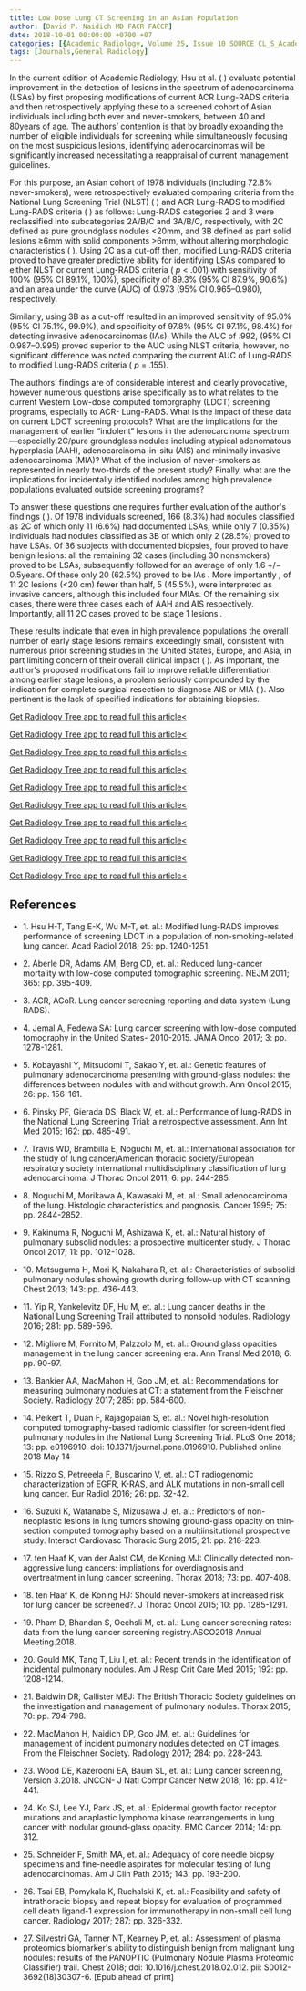 ```yaml
---
title: Low Dose Lung CT Screening in an Asian Population
author: [David P. Naidich MD FACR FACCP]
date: 2018-10-01 00:00:00 +0700 +07
categories: [{Academic Radiology, Volume 25, Issue 10 SOURCE CL_S_AcademicRadiologyVolume25Issue10 1}]
tags: [Journals,General Radiology]
---
```

In the current edition of Academic Radiology, Hsu et al. ( ) evaluate potential improvement in the detection of lesions in the spectrum of adenocarcinoma (LSAs) by first proposing modifications of current ACR Lung-RADS criteria and then retrospectively applying these to a screened cohort of Asian individuals including both ever and never-smokers, between 40 and 80years of age. The authors’ contention is that by broadly expanding the number of eligible individuals for screening while simultaneously focusing on the most suspicious lesions, identifying adenocarcinomas will be significantly increased necessitating a reappraisal of current management guidelines.

For this purpose, an Asian cohort of 1978 individuals (including 72.8% never-smokers), were retrospectively evaluated comparing criteria from the National Lung Screening Trial (NLST) ( ) and ACR Lung-RADS to modified Lung-RADS criteria ( ) as follows: Lung-RADS categories 2 and 3 were reclassified into subcategories 2A/B/C and 3A/B/C, respectively, with 2C defined as pure groundglass nodules <20mm, and 3B defined as part solid lesions ≥6mm with solid components >6mm, without altering morphologic characteristics ( ). Using 2C as a cut-off then, modified Lung-RADS criteria proved to have greater predictive ability for identifying LSAs compared to either NLST or current Lung-RADS criteria ( _p_ < .001) with sensitivity of 100% (95% CI 89.1%, 100%), specificity of 89.3% (95% CI 87.9%, 90.6%) and an area under the curve (AUC) of 0.973 (95% CI 0.965–0.980), respectively.

Similarly, using 3B as a cut-off resulted in an improved sensitivity of 95.0% (95% CI 75.1%, 99.9%), and specificity of 97.8% (95% CI 97.1%, 98.4%) for detecting invasive adenocarcinomas (IAs). While the AUC of .992, (95% CI 0.987–0.995) proved superior to the AUC using NLST criteria, however, no significant difference was noted comparing the current AUC of Lung-RADS to modified Lung-RADS criteria ( _p_ = .155).

The authors’ findings are of considerable interest and clearly provocative, however numerous questions arise specifically as to what relates to the current Western Low-dose computed tomorgraphy (LDCT) screening programs, especially to ACR- Lung-RADS. What is the impact of these data on current LDCT screening protocols? What are the implications for the management of earlier “indolent” lesions in the adenocarcinoma spectrum—especially 2C/pure groundglass nodules including atypical adenomatous hyperplasia (AAH), adenocarcinoma-in-situ (AIS) and minimally invasive adenocarcinoma (MIA)? What of the inclusion of never-smokers as represented in nearly two-thirds of the present study? Finally, what are the implications for incidentally identified nodules among high prevalence populations evaluated outside screening programs?

To answer these questions one requires further evaluation of the author's findings ( ). Of 1978 individuals screened, 166 (8.3%) had nodules classified as 2C of which only 11 (6.6%) had documented LSAs, while only 7 (0.35%) individuals had nodules classified as 3B of which only 2 (28.5%) proved to have LSAs. Of 36 subjects with documented biopsies, four proved to have benign lesions: all the remaining 32 cases (including 30 nonsmokers) proved to be LSAs, subsequently followed for an average of only 1.6 +/− 0.5years. Of these only 20 (62.5%) proved to be IAs _._ More importantly _,_ of 11 2C lesions (<20 cm) fewer than half, 5 (45.5%), were interpreted as invasive cancers, although this included four MIAs. Of the remaining six cases, there were three cases each of AAH and AIS respectively. Importantly, all 11 2C cases proved to be stage 1 lesions _._

These results indicate that even in high prevalence populations the overall number of early stage lesions remains exceedingly small, consistent with numerous prior screening studies in the United States, Europe, and Asia, in part limiting concern of their overall clinical impact ( ). As important, the author's proposed modifications fail to improve reliable differentiation among earlier stage lesions, a problem seriously compounded by the indication for complete surgical resection to diagnose AIS or MIA ( ). Also pertinent is the lack of specified indications for obtaining biopsies.

[Get Radiology Tree app to read full this article<](https://clinicalpub.com/app)

[Get Radiology Tree app to read full this article<](https://clinicalpub.com/app)

[Get Radiology Tree app to read full this article<](https://clinicalpub.com/app)

[Get Radiology Tree app to read full this article<](https://clinicalpub.com/app)

[Get Radiology Tree app to read full this article<](https://clinicalpub.com/app)

[Get Radiology Tree app to read full this article<](https://clinicalpub.com/app)

[Get Radiology Tree app to read full this article<](https://clinicalpub.com/app)

[Get Radiology Tree app to read full this article<](https://clinicalpub.com/app)

[Get Radiology Tree app to read full this article<](https://clinicalpub.com/app)

[Get Radiology Tree app to read full this article<](https://clinicalpub.com/app)

## References

- 1\. Hsu H-T, Tang E-K, Wu M-T, et. al.: Modified lung-RADS improves performance of screening LDCT in a population of non-smoking-related lung cancer. Acad Radiol 2018; 25: pp. 1240-1251.


- 2\. Aberle DR, Adams AM, Berg CD, et. al.: Reduced lung-cancer mortality with low-dose computed tomographic screening. NEJM 2011; 365: pp. 395-409.


- 3\.  ACR, ACoR. Lung cancer screening reporting and data system (Lung RADS).


- 4\. Jemal A, Fedewa SA: Lung cancer screening with low-dose computed tomography in the United States- 2010-2015. JAMA Oncol 2017; 3: pp. 1278-1281.


- 5\. Kobayashi Y, Mitsudomi T, Sakao Y, et. al.: Genetic features of pulmonary adenocarcinoma presenting with ground-glass nodules: the differences between nodules with and without growth. Ann Oncol 2015; 26: pp. 156-161.


- 6\. Pinsky PF, Gierada DS, Black W, et. al.: Performance of lung-RADS in the National Lung Screening Trial: a retrospective assessment. Ann Int Med 2015; 162: pp. 485-491.


- 7\. Travis WD, Brambilla E, Noguchi M, et. al.: International association for the study of lung cancer/American thoracic society/European respiratory society international multidisciplinary classification of lung adenocarcinoma. J Thorac Oncol 2011; 6: pp. 244-285.


- 8\. Noguchi M, Morikawa A, Kawasaki M, et. al.: Small adenocarcinoma of the lung. Histologic characteristics and prognosis. Cancer 1995; 75: pp. 2844-2852.


- 9\. Kakinuma R, Noguchi M, Ashizawa K, et. al.: Natural history of pulmonary subsolid nodules: a prospective multicenter study. J Thorac Oncol 2017; 11: pp. 1012-1028.


- 10\. Matsuguma H, Mori K, Nakahara R, et. al.: Characteristics of subsolid pulmonary nodules showing growth during follow-up with CT scanning. Chest 2013; 143: pp. 436-443.


- 11\. Yip R, Yankelevitz DF, Hu M, et. al.: Lung cancer deaths in the National Lung Screening Trail attributed to nonsolid nodules. Radiology 2016; 281: pp. 589-596.


- 12\. Migliore M, Fornito M, Palzzolo M, et. al.: Ground glass opacities management in the lung cancer screening era. Ann Transl Med 2018; 6: pp. 90-97.


- 13\. Bankier AA, MacMahon H, Goo JM, et. al.: Recommendations for measuring pulmonary nodules at CT: a statement from the Fleischner Society. Radiology 2017; 285: pp. 584-600.


- 14\. Peikert T, Duan F, Rajagopaian S, et. al.: Novel high-resolution computed tomography-based radiomic classifier for screen-identified pulmonary nodules in the National Lung Screening Trial. PLoS One 2018; 13: pp. e0196910. doi: 10.1371/journal.pone.0196910. Published online 2018 May 14


- 15\. Rizzo S, Petreeela F, Buscarino V, et. al.: CT radiogenomic characterization of EGFR, K-RAS, and ALK mutations in non-small cell lung cancer. Eur Radiol 2016; 26: pp. 32-42.


- 16\. Suzuki K, Watanabe S, Mizusawa J, et. al.: Predictors of non-neoplastic lesions in lung tumors showing ground-glass opacity on thin-section computed tomography based on a multiinsitutional prospective study. Interact Cardiovasc Thoracic Surg 2015; 21: pp. 218-223.


- 17\. ten Haaf K, van der Aalst CM, de Koning MJ: Clinically detected non-aggressive lung cancers: impliations for overdiagnosis and overtreatment in lung cancer screening. Thorax 2018; 73: pp. 407-408.


- 18\. ten Haaf K, de Koning HJ: Should never-smokers at increased risk for lung cancer be screened?. J Thorac Oncol 2015; 10: pp. 1285-1291.


- 19\. Pham D, Bhandan S, Oechsli M, et. al.: Lung cancer screening rates: data from the lung cancer screening registry.ASCO2018 Annual Meeting.2018.


- 20\. Gould MK, Tang T, Liu I, et. al.: Recent trends in the identification of incidental pulmonary nodules. Am J Resp Crit Care Med 2015; 192: pp. 1208-1214.


- 21\. Baldwin DR, Callister MEJ: The British Thoracic Society guidelines on the investigation and management of pulmonary nodules. Thorax 2015; 70: pp. 794-798.


- 22\. MacMahon H, Naidich DP, Goo JM, et. al.: Guidelines for management of incident pulmonary nodules detected on CT images. From the Fleischner Society. Radiology 2017; 284: pp. 228-243.


- 23\. Wood DE, Kazerooni EA, Baum SL, et. al.: Lung cancer screening, Version 3.2018. JNCCN- J Natl Compr Cancer Netw 2018; 16: pp. 412-441.


- 24\. Ko SJ, Lee YJ, Park JS, et. al.: Epidermal growth factor receptor mutations and anaplastic lymphoma kinase rearrangements in lung cancer with nodular ground-glass opacity. BMC Cancer 2014; 14: pp. 312.


- 25\. Schneider F, Smith MA, et. al.: Adequacy of core needle biopsy specimens and fine-needle aspirates for molecular testing of lung adenocarcinomas. Am J Clin Path 2015; 143: pp. 193-200.


- 26\. Tsai EB, Pomykala K, Ruchalski K, et. al.: Feasibility and safety of intrathoracic biopsy and repeat biopsy for evaluation of programmed cell death ligand-1 expression for immunotherapy in non-small cell lung cancer. Radiology 2017; 287: pp. 326-332.


- 27\. Silvestri GA, Tanner NT, Kearney P, et. al.: Assessment of plasma proteomics biomarker's ability to distinguish benign from malignant lung nodules: results of the PANOPTIC (Pulmonary Nodule Plasma Proteomic Classifier) trail. Chest 2018; doi: 10.1016/j.chest.2018.02.012. pii: S0012-3692(18)30307-6. \[Epub ahead of print\]